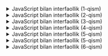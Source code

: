 <details>
<summary>JavaScript bilan interfaollik (1-qism)</summary>

#### Dars uchun qo'llanma

**JavaScript nima? (What is JavaScript? / Что такое JavaScript?)**

JavaScript veb-sahifalarga interfaollik va dinamik xatti-harakatlarni qo'shish uchun ishlatiladigan dasturlash tilidir. JavaScript yordamida siz foydalanuvchi harakatlariga javob berishingiz, ma'lumotlarni qayta ishlashingiz, veb-sahifaning mazmunini o'zgartirishingiz va boshqa ko'p narsalarni qilishingiz mumkin.

**JavaScript-ni HTML ga ulash (Linking JavaScript to HTML / Подключение JavaScript к HTML)**

JavaScript kodini HTML ga ulashning ikkita asosiy usuli mavjud:

1. **Tashqi fayl (External File / Внешний файл):** JavaScript kodini alohida `.js` fayliga yozasiz va uni `<script>` tegi yordamida HTML hujjatiga ulaysiz.

   ```html
   <script src="script.js"></script>
   ```

2. **Ichki skript (Internal Script / Внутренний скрипт):** JavaScript kodini `<script>` teglari ichida, HTML hujjatining istalgan joyiga yozishingiz mumkin.

   ```html
   <script>
       // JavaScript kodi bu yerda
   </script>
   ```

Odatda, JavaScript kodini `<body>` tegining oxirida ulash tavsiya etiladi, chunki bu sahifaning tezroq yuklanishiga yordam beradi.

**JavaScript asoslari (JavaScript Basics / Основы JavaScript)**

* **O'zgaruvchilar (Variables / Переменные):** Ma'lumotlarni saqlash uchun ishlatiladi. O'zgaruvchilarni e'lon qilish uchun `var`, `let` yoki `const` kalit so'zlaridan foydalaniladi.

   ```javascript
   let ism = "Ali";
   let yosh = 20;
   ```

* **Ma'lumotlar turlari (Data Types / Типы данных):** JavaScript da turli xil ma'lumotlar turlari mavjud, masalan:
    * `Number`: Raqamlar (masalan, `10`, `3.14`).
    * `String`: Matn (masalan, `"Salom"`, `'Dunyo'`).
    * `Boolean`: Mantiqiy qiymatlar (`true` yoki `false`).

* **Operatorlar (Operators / Операторы):** Ma'lumotlar ustida amallar bajarish uchun ishlatiladi. Ba'zi operatorlar:
    * Arifmetik operatorlar: `+`, `-`, `*`, `/`, `%`.
    * Taqqoslash operatorlari: `==`, `===`, `!=`, `>`, `<`, `>=`, `<=`.
    * Qo'shish operatori (`+`): Matnlarni birlashtirish uchun ham ishlatilishi mumkin.

* **Konsol (Console / Консоль):** Brauzerda JavaScript kodini ishga tushirish va natijalarni ko'rish uchun ishlatiladi. `console.log()` funksiyasi yordamida konsolga ma'lumotlarni chiqarish mumkin.


**Amaliy mashg'ulotlar**

Endi o'qituvchingiz bilan birgalikda quyidagi vazifalarni bajaring:

* **Vazifa 4: JavaScript faylini yarating va uni HTML ga ulang.**
    * `script.js` nomli yangi fayl yarating.
    * Ushbu faylga oddiy JavaScript kodi yozing. Masalan, `console.log("Salom, JavaScript!");`
    * HTML faylingizda `<script>` tegini ishlatib, `script.js` faylini ulang.
    * Fayllarni saqlang va brauzerda oching. Brauzerning konsolida "Salom, JavaScript!" xabarini ko'rishingiz kerak.

* **Vazifa 5: O'zgaruvchilar bilan ishlang.**
    * JavaScript faylingizda turli xil ma'lumot turlari (`Number`, `String`, `Boolean`) uchun o'zgaruvchilar yarating.
    * O'zgaruvchilarga turli xil qiymatlar bering va ularni konsolga chiqaring.
    * `typeof` operatori yordamida o'zgaruvchilarning turini aniqlang va konsolga chiqaring.

    ```javascript
    let shahar = "Samarqand";
    let aholiSoni = 546723;
    let qadimiyShahar = true;
    
    console.log(shahar);
    console.log(typeof shahar); // "string"
    console.log(aholiSoni);
    console.log(typeof aholiSoni); // "number"
    console.log(qadimiyShahar);
    console.log(typeof qadimiyShahar); // "boolean"
    ```

* **Vazifa 6: Operatorlar bilan ishlang.**
    * Foydalanuvchidan ikkita sonni so'rang.
    * Bu sonlar ustida qo'shish, ayirish, ko'paytirish va bo'lish amallarini bajaring.
    * Natijalarni konsolga chiqaring.
    * Foydalanuvchidan ismini so'rang va uni "Salom, [ism]!" shaklida konsolga chiqaring.

    ```javascript
    let son1 = prompt("Birinchi sonni kiriting:");
    let son2 = prompt("Ikkinchi sonni kiriting:");
    
    // Sonlarni raqamga o'tkazish
    son1 = Number(son1);
    son2 = Number(son2);
    
    console.log("Yig'indi: " + (son1 + son2));
    console.log("Ayirma: " + (son1 - son2));
    console.log("Ko'paytma: " + (son1 * son2));
    console.log("Bo'linma: " + (son1 / son2));
    
    let ism = prompt("Ismingizni kiriting:");
    console.log("Salom, " + ism + "!");
    ```

* **Vazifa 7: Taqqoslash operatorlari bilan ishlang.**
    * Foydalanuvchidan ikkita sonni so'rang.
    * Bu sonlarni taqqoslang (`>`, `<`, `>=`, `<=`, `==`) va natijalarni konsolga chiqaring.
    * Masalan, "Birinchi son ikkinchi sondan katta", "Ikkala son teng" kabi xabarlarni chiqaring.

    ```javascript
    let son1 = prompt("Birinchi sonni kiriting:");
    let son2 = prompt("Ikkinchi sonni kiriting:");
    
    son1 = Number(son1);
    son2 = Number(son2);
    
    if (son1 > son2) {
      console.log("Birinchi son ikkinchi sondan katta");
    } else if (son1 < son2) {
      console.log("Birinchi son ikkinchi sondan kichik");
    } else {
      console.log("Ikkala son teng");
    }
    ```

**Mustaqil mashqlar**

O'rganganlaringizni mustahkamlash uchun quyidagi vazifalarni mustaqil bajarib ko'ring:

* **1-vazifa:  "O'zgaruvchilar va ma'lumotlar turlari"**
    * Turli xil ma'lumotlar turlari (`Number`, `String`, `Boolean`) uchun o'zgaruvchilar yarating.
    * O'zgaruvchilarga turli xil qiymatlar bering va ularni konsolga chiqaring.
    * `typeof` operatori yordamida o'zgaruvchilarning turini aniqlang va konsolga chiqaring.
    * O'zgaruvchilarning qiymatlarini o'zgartirib ko'ring va natijalarni konsolga chiqaring.

    ```javascript
    let ism = "Ali";
    console.log(ism); // "Ali"
    console.log(typeof ism); // "string"
    
    ism = "Vali"; // Qiymatni o'zgartirish
    console.log(ism); // "Vali"
    ```

* **2-vazifa:  "Matematik amallar"**
    * Foydalanuvchidan uchta sonni so'rang.
    * Bu sonlarning o'rta arifmetigini hisoblang.
    * Natijani konsolga chiqaring.

    ```javascript
    let son1 = Number(prompt("Birinchi sonni kiriting:"));
    let son2 = Number(prompt("Ikkinchi sonni kiriting:"));
    let son3 = Number(prompt("Uchinchi sonni kiriting:"));
    
    let ortaArifmetik = (son1 + son2 + son3) / 3;
    console.log("O'rta arifmetik: " + ortaArifmetik);
    ```

* **3-vazifa:  "Eng katta son"**
    * Foydalanuvchidan uchta sonni so'rang.
    * Bu sonlarning eng kattasini toping va konsolga chiqaring.

    ```javascript
    let son1 = Number(prompt("Birinchi sonni kiriting:"));
    let son2 = Number(prompt("Ikkinchi sonni kiriting:"));
    let son3 = Number(prompt("Uchinchi sonni kiriting:"));
    
    let engKattaSon = son1;
    if (son2 > engKattaSon) {
      engKattaSon = son2;
    }
    if (son3 > engKattaSon) {
      engKattaSon = son3;
    }
    
    console.log("Eng katta son: " + engKattaSon);
    ```
</details>


<details>
<summary>JavaScript bilan interfaollik (2-qism)</summary>

#### Dars uchun qo'llanma

**Shartli operatorlar (Conditional Statements / Условные операторы)**

Shartli operatorlar kod bajarilishini boshqarish uchun ishlatiladi. Agar ma'lum bir shart bajarilsa, kodning bir qismi bajariladi, aks holda boshqa qismi bajariladi.

JavaScript da quyidagi shartli operatorlar mavjud:

* `if`: Agar shart bajarilsa, kod blokini bajaradi.
* `else`: Agar `if` sharti bajarilmasa, kod blokini bajaradi.
* `else if`: Agar `if` sharti bajarilmasa va boshqa bir shart bajarilsa, kod blokini bajaradi.

```javascript
if (shart) {
  // Kod bu yerda bajariladi, agar shart true bo'lsa
} else {
  // Kod bu yerda bajariladi, agar shart false bo'lsa
}
```

Masalan, quyidagi kod foydalanuvchining yoshini tekshiradi va agar u 18 dan katta bo'lsa, "Siz saylovda qatnashishingiz mumkin" xabarini konsolga chiqaradi:

```javascript
let yosh = prompt("Yoshingizni kiriting:");

if (yosh >= 18) {
  console.log("Siz saylovda qatnashishingiz mumkin");
} else {
  console.log("Siz saylovda qatnasha olmaysiz");
}
```

**Sikllar (Loops / Циклы)**

Sikllar kodning bir qismini bir necha marta takrorlash uchun ishlatiladi. JavaScript da quyidagi sikllar mavjud:

* `for`: Belgilangan marta takrorlanadigan sikl.
* `while`: Shart bajarilguncha takrorlanadigan sikl.

```javascript
for (let i = 0; i < 10; i++) {
  // Kod bu yerda 10 marta takrorlanadi
}

let i = 0;
while (i < 10) {
  // Kod bu yerda i 10 dan kichik bo'lguncha takrorlanadi
  i++;
}
```

Masalan, quyidagi kod 1 dan 10 gacha bo'lgan sonlarni konsolga chiqaradi:

```javascript
for (let i = 1; i <= 10; i++) {
  console.log(i);
}
```

**Amaliy mashg'ulotlar**

Endi o'qituvchingiz bilan birgalikda quyidagi vazifalarni bajaring:

* **Vazifa 8:  "Juft yoki toq"**
    * Foydalanuvchidan sonni so'rang.
    * `if` operatori yordamida sonning juft yoki toqligini aniqlang.
    * Natijani konsolga chiqaring.

    ```javascript
    let son = Number(prompt("Son kiriting:"));
    
    if (son % 2 == 0) {
      console.log("Son juft");
    } else {
      console.log("Son toq");
    }
    ```

* **Vazifa 9:  "Baho"**
    * Foydalanuvchidan imtihon natijasini (0 dan 100 gacha) so'rang.
    * `if`, `else if` va `else` operatorlaridan foydalanib, baho qo'ying:
        * 90 dan 100 gacha: "A'lo"
        * 80 dan 89 gacha: "Yaxshi"
        * 70 dan 79 gacha: "Qoniqarli"
        * 60 dan 69 gacha: "O'rta"
        * 60 dan past: "Yomon"
    * Bahoni konsolga chiqaring.

    ```javascript
    let natija = Number(prompt("Imtihon natijasini kiriting (0-100):"));
    
    if (natija >= 90) {
      console.log("A'lo");
    } else if (natija >= 80) {
      console.log("Yaxshi");
    } else if (natija >= 70) {
      console.log("Qoniqarli");
    } else if (natija >= 60) {
      console.log("O'rta");
    } else {
      console.log("Yomon");
    }
    ```

* **Vazifa 10:  "1 dan 10 gacha bo'lgan sonlar"**
    * `for` sikli yordamida 1 dan 10 gacha bo'lgan sonlarni konsolga chiqaring.

    ```javascript
    for (let i = 1; i <= 10; i++) {
      console.log(i);
    }
    ```


**Mustaqil mashqlar**

O'rganganlaringizni mustahkamlash uchun quyidagi vazifalarni mustaqil bajarib ko'ring:

**(O'rta darajadagi vazifalar)**

* **1-vazifa:  "Musbat yoki manfiy"**
    * Foydalanuvchidan sonni so'rang.
    * `if` operatori yordamida sonning musbat, manfiy yoki nolga teng ekanligini aniqlang.
    * Natijani konsolga chiqaring.

    ```javascript
    let son = Number(prompt("Son kiriting:"));
    
    if (son > 0) {
      console.log("Son musbat");
    } else if (son < 0) {
      console.log("Son manfiy");
    } else {
      console.log("Son nolga teng");
    }
    ```

* **2-vazifa:  "Eng katta son"**
    * Foydalanuvchidan ikkita sonni so'rang.
    * `if` operatori yordamida qaysi son kattaroq ekanligini aniqlang.
    * Natijani konsolga chiqaring.

    ```javascript
    let son1 = Number(prompt("Birinchi sonni kiriting:"));
    let son2 = Number(prompt("Ikkinchi sonni kiriting:"));
    
    if (son1 > son2) {
      console.log("Birinchi son kattaroq");
    } else if (son1 < son2) {
      console.log("Ikkinchi son kattaroq");
    } else {
      console.log("Ikkala son teng");
    }
    ```

* **3-vazifa:  "Kvadratning yuzasi"**
    * Foydalanuvchidan kvadratning tomonini so'rang.
    * Kvadratning yuzini hisoblang.
    * Natijani konsolga chiqaring.

    ```javascript
    let tomon = Number(prompt("Kvadratning tomonini kiriting:"));
    let yuza = tomon * tomon;
    console.log("Kvadratning yuzasi: " + yuza);
    ```

* **4-vazifa:  "1 dan N gacha bo'lgan sonlar yig'indisi"**
    * Foydalanuvchidan sonni so'rang (`N`).
    * `for` sikli yordamida 1 dan `N` gacha bo'lgan sonlarning yig'indisini hisoblang.
    * Natijani konsolga chiqaring.

    ```javascript
    let N = Number(prompt("Son kiriting:"));
    let yigindi = 0;
    
    for (let i = 1; i <= N; i++) {
      yigindi += i;
    }
    
    console.log("1 dan " + N + " gacha bo'lgan sonlarning yig'indisi: " + yigindi);
    ```

* **5-vazifa:  "Juft sonlar"**
    * `for` sikli yordamida 1 dan 50 gacha bo'lgan juft sonlarni konsolga chiqaring.

    ```javascript
    for (let i = 2; i <= 50; i += 2) {
      console.log(i);
    }
    ```

**(Murakkabroq vazifalar)**

* **6-vazifa:  "Yulduzcha chizish"**
    * Foydalanuvchidan sonni so'rang.
    * `for` sikli yordamida shu son qatoridan iborat yulduzcha shaklini konsolga chiqaring. Masalan, agar foydalanuvchi 5 kiritsa, quyidagi shakl chiqishi kerak:

    ```
    *
    **
    ***
    ****
    *****
    ```

    ```javascript
    let qatorlarSoni = Number(prompt("Qatorlar sonini kiriting:"));
    
    for (let i = 1; i <= qatorlarSoni; i++) {
      let yulduzchalar = "";
      for (let j = 1; j <= i; j++) {
        yulduzchalar += "*";
      }
      console.log(yulduzchalar);
    }
    ```

* **7-vazifa:  "Sonni topish"**
    * 1 dan 100 gacha tasodifiy son o'ylang.
    * `while` sikli yordamida foydalanuvchidan sonni topishni so'rang.
    * Foydalanuvchi to'g'ri topmaguncha siklni takrorlang.
    * Foydalanuvchi to'g'ri topgandan so'ng, "Tabriklaymiz, siz to'g'ri topdingiz!" xabarini va foydalanuvchi necha marta urinib ko'rganini konsolga chiqaring.

    ```javascript
    let oylanganSon = Math.floor(Math.random() * 100) + 1;
    let urinishSoni = 0;
    let topildi = false;
    
    while (!topildi) {
      let kiritilganSon = Number(prompt("1 dan 100 gacha son kiriting:"));
      urinishSoni++;
    
      if (kiritilganSon == oylanganSon) {
        topildi = true;
        console.log("Tabriklaymiz, siz to'g'ri topdingiz! Siz " + urinishSoni + " marta urinib ko'rdingiz.");
      } else if (kiritilganSon > oylanganSon) {
        console.log("Kichikroq son kiriting");
      } else {
        console.log("Kattaroq son kiriting");
      }
    }
    ```

</details>



<details>
<summary>JavaScript bilan interfaollik (3-qism)</summary>

#### Dars uchun qo'llanma

**Funksiyalar (Functions / Функции)**

Funksiyalar - bu ma'lum bir vazifani bajarish uchun mo'ljallangan qayta ishlatiladigan kod bloklari. Funksiyalar kodni tashkil qilish, takrorlanishni kamaytirish va kodni o'qishni osonlashtirish uchun ishlatiladi.

Funksiyani e'lon qilish uchun `function` kalit so'zidan foydalaniladi. Funksiya nomi, parametrlari va kod bloki ko'rsatiladi.

```javascript
function funksiyaNomi(parametr1, parametr2, ...) {
  // Kod bloki
}
```

Masalan, quyidagi funksiya ikkita sonni qabul qiladi va ularning yig'indisini qaytaradi:

```javascript
function yigindi(a, b) {
  return a + b;
}
```

Funksiyani chaqirish uchun uning nomini va qavslar ichida argumentlarni ko'rsatish kerak.

```javascript
let natija = yigindi(5, 3); // natija o'zgaruvchisi 8 ga teng bo'ladi
```

**Funksiyalarning afzalliklari:**

* **Kodni qayta ishlatish:** Bir marta yozilgan funksiyani kodning turli joylarida qayta-qayta ishlatish mumkin.
* **Kodni tashkil qilish:** Funksiyalar yordamida kodni kichikroq, boshqarish oson bo'lgan bloklarga ajratish mumkin.
* **Kodni o'qishni osonlashtirish:** Funksiyalar kodni yanada tushunarli va o'qish oson qiladi.

**Amaliy mashg'ulotlar**

Endi o'qituvchingiz bilan birgalikda quyidagi vazifalarni bajaring:

* **Vazifa 13:  "Salomlashish funksiyasi"**
    * Foydalanuvchidan ismini so'raydigan va uni "Salom, [ism]!" shaklida konsolga chiqaradigan funksiya yarating.

    ```javascript
    function salomlash(ism) {
      console.log("Salom, " + ism + "!");
    }
    
    let ism = prompt("Ismingizni kiriting:");
    salomlash(ism);
    ```

* **Vazifa 14:  "To'rtburchak yuzasi"**
    * To'rtburchakning yuzini hisoblaydigan funksiya yarating.
    * Funksiya to'rtburchakning eni va bo'yini argument sifatida qabul qilsin.
    * Funksiya yuzani qaytarsin.
    * Foydalanuvchidan to'rtburchakning eni va bo'yini so'rang va funksiya yordamida yuzani hisoblang.
    * Natijani konsolga chiqaring.

    ```javascript
    function togriTortburchakYuzasi(en, boy) {
      let yuza = en * boy;
      return yuza;
    }
    
    let en = Number(prompt("To'rtburchakning enini kiriting:"));
    let boy = Number(prompt("To'rtburchakning bo'yini kiriting:"));
    
    let yuza = togriTortburchakYuzasi(en, boy);
    console.log("To'rtburchakning yuzasi: " + yuza);
    ```

* **Vazifa 15:  "Sonlarni solishtirish"**
    * Ikkita sonni qabul qiladigan va ularning qaysi biri kattaroq ekanligini aniqlaydigan funksiya yarating.
    * Agar sonlar teng bo'lsa, "Sonlar teng" degan xabarni qaytaring.

    ```javascript
    function kattasiniTop(son1, son2) {
      if (son1 > son2) {
        return son1 + " kattaroq";
      } else if (son2 > son1) {
        return son2 + " kattaroq";
      } else {
        return "Sonlar teng";
      }
    }
    
    let son1 = Number(prompt("Birinchi sonni kiriting:"));
    let son2 = Number(prompt("Ikkinchi sonni kiriting:"));
    
    let natija = kattasiniTop(son1, son2);
    console.log(natija);
    ```

**Mustaqil mashqlar**

O'rganganlaringizni mustahkamlash uchun quyidagi vazifalarni mustaqil bajarib ko'ring:

**(O'rta darajadagi vazifalar)**

* **1-vazifa:  "To'liq ism"**
    * Ism va familiyani qabul qilib, to'liq ismni qaytaradigan funksiya yarating.

    ```javascript
    function toliqIsm(ism, familiya) {
      return ism + " " + familiya;
    }
    ```

* **2-vazifa:  "Sonlar o'rtacha qiymati"**
    * Ikkita sonni qabul qilib, ularning o'rtacha qiymatini qaytaradigan funksiya yarating.

    ```javascript
    function ortachaQiymat(son1, son2) {
      return (son1 + son2) / 2;
    }
    ```

* **3-vazifa:  "Matn uzunligi"**
    * Matnni qabul qilib, uning uzunligini qaytaradigan funksiya yarating.

    ```javascript
    function matnUzunligi(matn) {
      return matn.length;
    }
    ```

**(Murakkabroq vazifalar)**

* **4-vazifa:  "Tub son"**
    * Sonni qabul qilib, uning tub son yoki yo'qligini aniqlaydigan funksiya yarating.
    * Tub son - bu faqat 1 ga va o'ziga bo'linadigan natural son.

    ```javascript
    function tubSonmi(son) {
      if (son <= 1) {
        return false;
      }
      for (let i = 2; i <= Math.sqrt(son); i++) {
        if (son % i == 0) {
          return false;
        }
      }
      return true;
    }
    ```

* **5-vazifa:  "Teskari son"**
    * Sonni qabul qilib, uni teskari tartibda qaytaradigan funksiya yarating.
    * Masalan, agar 123 soni kiritilsa, funksiya 321 ni qaytarishi kerak.

    ```javascript
    function teskariSon(son) {
      let teskari = 0;
      while (son > 0) {
        teskari = (teskari * 10) + (son % 10);
        son = Math.floor(son / 10);
      }
      return teskari;
    }
    ```

* **6-vazifa:  "So'zlarni sanash"**
    * Matnni qabul qilib, undagi so'zlar sonini qaytaradigan funksiya yarating.

    ```javascript
    function sozlarniSanash(matn) {
      let sozlar = matn.split(" ");
      return sozlar.length;
    }
    ```
</details>


<details>
<summary>JavaScript bilan interfaollik (4-qism)</summary>

#### Dars uchun qo'llanma

**DOM (Document Object Model / Объектная модель документа)**

DOM (Document Object Model / Объектная модель документа) - bu HTML hujjatining ob'ektga yo'naltirilgan modeli. DOM veb-sahifani daraxt shaklida tasvirlaydi, bu yerda har bir tugun (node / узел) HTML elementini, atributini yoki matnini ifodalaydi.

JavaScript DOM yordamida veb-sahifani dinamik ravishda o'zgartirish, elementlarni qo'shish, o'chirish yoki o'zgartirish, atributlarni o'rnatish, foydalanuvchi hodisalariga javob berish va boshqa ko'p narsalarni qilish imkonini beradi.

**DOM elementlarini tanlash (Selecting DOM Elements / Выбор элементов DOM)**

DOM elementlarini tanlash uchun quyidagi usullardan foydalanish mumkin:

* `getElementById()`: ID atributi bo'yicha elementni tanlaydi.
* `getElementsByTagName()`: Teg nomi bo'yicha elementlarni tanlaydi.
* `getElementsByClassName()`: Klass nomi bo'yicha elementlarni tanlaydi.
* `querySelector()`: CSS selektori yordamida birinchi elementni tanlaydi.
* `querySelectorAll()`: CSS selektori yordamida barcha elementlarni tanlaydi.

**DOM elementlarini o'zgartirish (Modifying DOM Elements / Изменение элементов DOM)**

DOM elementlarini o'zgartirish uchun quyidagi xossalar va metodlardan foydalanish mumkin:

* `innerHTML`: Elementning HTML mazmunini o'rnatadi yoki oladi.
* `textContent`: Elementning matn mazmunini o'rnatadi yoki oladi.
* `style`: Elementning CSS stillarini o'rnatadi.
* `setAttribute()`: Elementning atributini o'rnatadi.
* `getAttribute()`: Elementning atributini oladi.
* `appendChild()`: Elementga yangi bola elementini qo'shadi.
* `removeChild()`: Elementdan bola elementini o'chiradi.

**Amaliy mashg'ulotlar**

Endi o'qituvchingiz bilan birgalikda quyidagi vazifalarni bajaring:

* **Vazifa 16:  Elementni ID bo'yicha tanlang va uning mazmunini o'zgartiring.**
    * HTML faylingizda ID atributiga ega bo'lgan element yarating (masalan, `<p id="my-paragraph">`).
    * JavaScript faylingizda `getElementById()` metodi yordamida bu elementni tanlang.
    * `innerHTML` xossasi yordamida elementning mazmunini o'zgartiring.

    ```javascript
    let element = document.getElementById("my-paragraph");
    element.innerHTML = "Yangi matn";
    ```

* **Vazifa 17:  Elementlarni teg nomi bo'yicha tanlang va ularning stillarini o'zgartiring.**
    * HTML faylingizda bir nechta bir xil tegga ega bo'lgan elementlar yarating (masalan, bir nechta `<p>` teglari).
    * JavaScript faylingizda `getElementsByTagName()` metodi yordamida bu elementlarni tanlang.
    * Sikl yordamida har bir elementning stilini o'zgartiring (masalan, rangini yoki shriftini).

    ```javascript
    let paragraphs = document.getElementsByTagName("p");
    
    for (let i = 0; i < paragraphs.length; i++) {
      paragraphs[i].style.color = "red";
    }
    ```

* **Vazifa 18:  Elementga yangi atribut qo'shing.**
    * HTML faylingizda biror element yarating.
    * JavaScript faylingizda `setAttribute()` metodi yordamida bu elementga yangi atribut qo'shing (masalan, `title` atributi).

    ```javascript
    let link = document.querySelector("a");
    link.setAttribute("title", "Bu havola");
    ```

**Mustaqil mashqlar**

O'rganganlaringizni mustahkamlash uchun quyidagi vazifalarni mustaqil bajarib ko'ring:

* **1-vazifa:  "Rasmni o'zgartirish"**
    * HTML faylingizda rasm (`<img>`) qo'shing.
    * JavaScript faylingizda tugma (`<button>`) yarating.
    * Tugma bosilganda, rasmning `src` atributi o'zgarsin va boshqa rasm ko'rsatilsin.

    ```javascript
    let rasm = document.querySelector("img");
    let tugma = document.querySelector("button");
    
    tugma.onclick = function() {
      rasm.src = "yangi-rasm.jpg";
    }
    ```

* **2-vazifa:  "Ro'yxatga element qo'shish"**
    * HTML faylingizda ro'yxat (`<ul>` yoki `<ol>`) yarating.
    * JavaScript faylingizda tugma (`<button>`) yarating.
    * Tugma bosilganda, ro'yxatga yangi element (`<li>`) qo'shilsin.

    ```javascript
    let ro'yxat = document.querySelector("ul");
    let tugma = document.querySelector("button");
    
    tugma.onclick = function() {
      let yangiElement = document.createElement("li");
      yangiElement.textContent = "Yangi element";
      ro'yxat.appendChild(yangiElement);
    }
    ```

* **3-vazifa:  "Matnni yashirish va ko'rsatish"**
    * HTML faylingizda matn (`<p>`) va tugma (`<button>`) yarating.
    * JavaScript faylingizda tugma bosilganda matnni yashiradigan va ko'rsatadigan kod yozing.
    * Matnni yashirish uchun `style.display = "none";` xossasidan, ko'rsatish uchun esa `style.display = "block";` xossasidan foydalaning.

    ```javascript
    let matn = document.querySelector("p");
    let tugma = document.querySelector("button");
    
    tugma.onclick = function() {
      if (matn.style.display == "none") {
        matn.style.display = "block";
      } else {
        matn.style.display = "none";
      }
    }
    ```
</details>


<details>
<summary>JavaScript bilan interfaollik (5-qism)</summary>

#### Dars uchun qo'llanma

**Hodisalar (Events / События)**

Hodisalar (events / события) - bu veb-sahifada yoki brauzerda sodir bo'ladigan harakatlar. Masalan, foydalanuvchi tugmani bosganda, sichqonchani harakatlantirganda, klaviaturada tugmani bosganda yoki sahifa yuklanganda hodisalar sodir bo'ladi.

JavaScript yordamida siz ushbu hodisalarga javob berishingiz va kodni bajarishingiz mumkin. Buning uchun **hodisalarni qayta ishlash** (event handling / обработка событий) dan foydalaniladi.

**Hodisalarni qayta ishlash (Event Handling / Обработка событий)**

Hodisalarni qayta ishlash uchun siz HTML elementlariga **hodisalarni tinglovchilar** (event listeners / обработчики событий) ni biriktirishingiz mumkin. Hodisa tinglovchisi - bu hodisa sodir bo'lganda bajariladigan funksiya.

Hodisa tinglovchisini biriktirishning ikkita asosiy usuli mavjud:

1. **HTML atributlari:** Hodisa nomini atribut sifatida HTML tegiga qo'shish va atribut qiymatiga JavaScript kodini yozish.

   ```html
   <button onclick="alert('Tugma bosildi!')">Bosish</button>
   ```

2. **`addEventListener()` metodi:** JavaScript da `addEventListener()` metodi yordamida hodisa tinglovchisini biriktirish.

   ```javascript
   let tugma = document.querySelector("button");

   tugma.addEventListener("click", function() {
     alert("Tugma bosildi!");
   });
   ```

`addEventListener()` metodi ikkita argument qabul qiladi:

* Hodisa nomi (masalan, `click`, `mouseover`, `keydown`).
* Hodisa sodir bo'lganda bajariladigan funksiya.

**Ba'zi umumiy hodisalar:**

* `click`: Element bosilganda sodir bo'ladi.
* `mouseover`: Sichqoncha elementi ustiga qo'yilganda sodir bo'ladi.
* `mouseout`: Sichqoncha elementdan olib tashlanganda sodir bo'ladi.
* `keydown`: Klaviaturada tugma bosilganda sodir bo'ladi.
* `keyup`: Klaviaturada tugma qo'yib yuborilganda sodir bo'ladi.
* `load`: Sahifa to'liq yuklanganda sodir bo'ladi.

**Amaliy mashg'ulotlar**

Endi o'qituvchingiz bilan birgalikda quyidagi vazifalarni bajaring:

* **Vazifa 19:  "Tugmani bosing"**
    * HTML faylingizda tugma (`<button>`) yarating.
    * JavaScript faylingizda `addEventListener()` metodi yordamida tugmaga `click` hodisasi tinglovchisini biriktiring.
    * Tugma bosilganda, konsolga "Tugma bosildi!" xabarini chiqaring.

    ```javascript
    let tugma = document.querySelector("button");
    
    tugma.addEventListener("click", function() {
      console.log("Tugma bosildi!");
    });
    ```

* **Vazifa 20:  "Rangni o'zgartirish"**
    * HTML faylingizda `<div>` elementi yarating.
    * JavaScript faylingizda `addEventListener()` metodi yordamida `<div>` elementiga `mouseover` va `mouseout` hodisalari tinglovchilarini biriktiring.
    * Sichqoncha elementi ustiga qo'yilganda, uning fon rangini qizilga o'zgartiring.
    * Sichqoncha elementdan olib tashlanganda, uning fon rangini asl holatiga qaytaring.

    ```javascript
    let div = document.querySelector("div");
    
    div.addEventListener("mouseover", function() {
      this.style.backgroundColor = "red";
    });
    
    div.addEventListener("mouseout", function() {
      this.style.backgroundColor = ""; // Asl rangga qaytarish
    });
    ```

* **Vazifa 21:  "Matnni yozish"**
    * HTML faylingizda matn maydoni (`<input type="text">`) yarating.
    * JavaScript faylingizda `addEventListener()` metodi yordamida matn maydoniga `keyup` hodisasi tinglovchisini biriktiring.
    * Foydalanuvchi matn maydoniga biror narsa yozganda, yozilgan matnni konsolga chiqaring.

    ```javascript
    let matnMaydoni = document.querySelector("input");
    
    matnMaydoni.addEventListener("keyup", function() {
      console.log(this.value);
    });
    ```

**Mustaqil mashqlar**

O'rganganlaringizni mustahkamlash uchun quyidagi vazifalarni mustaqil bajarib ko'ring:

**(O'rta darajadagi vazifalar)**

* **1-vazifa:  "Tugmani sanash"**
    * HTML faylingizda tugma (`<button>`) va sonni ko'rsatadigan element (`<p>`) yarating.
    * JavaScript faylingizda o'zgaruvchi yarating va unga 0 qiymatini bering.
    * `addEventListener()` metodi yordamida tugmaga `click` hodisasi tinglovchisini biriktiring.
    * Tugma bosilganda, o'zgaruvchining qiymatini 1 ga oshiring va yangi qiymatni `<p>` elementida ko'rsating.

    ```javascript
    // HTML
    <button id="myButton">Bosish</button>
    <p id="counter">0</p>

    // JavaScript
    let counter = 0;
    let counterElement = document.getElementById("counter");
    let button = document.getElementById("myButton");

    button.addEventListener("click", function() {
      counter++;
      counterElement.textContent = counter;
    });
    ```

* **2-vazifa:  "Rasmni almashtirish"**
    * HTML faylingizda ikkita rasm (`<img>`) qo'shing, lekin faqat bittasini ko'rsating.
    * JavaScript faylingizda tugma (`<button>`) yarating.
    * Tugma bosilganda, ko'rinib turgan rasmni yashiring va ikkinchi rasmni ko'rsating.

    ```javascript
    // HTML (faqat bitta rasm ko'rinadi)
    <img id="rasm1" src="rasm1.jpg" alt="Rasm 1">
    <img id="rasm2" src="rasm2.jpg" alt="Rasm 2" style="display: none;">
    <button id="almashtirishTugmasi">Almashtirish</button>

    // JavaScript
    let rasm1 = document.getElementById("rasm1");
    let rasm2 = document.getElementById("rasm2");
    let tugma = document.getElementById("almashtirishTugmasi");

    tugma.addEventListener("click", function() {
      if (rasm1.style.display == "none") {
        rasm1.style.display = "block";
        rasm2.style.display = "none";
      } else {
        rasm1.style.display = "none";
        rasm2.style.display = "block";
      }
    });
    ```

* **3-vazifa:  "Matnni o'zgartirish"**
    * HTML faylingizda matn (`<p>`) va tugma (`<button>`) yarating.
    * JavaScript faylingizda tugma bosilganda matnni o'zgartiradigan kod yozing.
    * Masalan, "Salom, Dunyo!" matnini "Xayr, Dunyo!" ga o'zgartiring.

    ```javascript
    // HTML
    <p id="myText">Salom, Dunyo!</p>
    <button id="changeTextButton">O'zgartirish</button>

    // JavaScript
    let matn = document.getElementById("myText");
    let tugma = document.getElementById("changeTextButton");

    tugma.addEventListener("click", function() {
      matn.textContent = "Xayr, Dunyo!";
    });
    ```

**(Murakkabroq vazifalar)**

* **4-vazifa:  "Sichqoncha koordinatalari"**
    * HTML faylingizda `<div>` elementi yarating.
    * JavaScript faylingizda `addEventListener()` metodi yordamida `<div>` elementiga `mousemove` hodisasi tinglovchisini biriktiring.
    * Sichqoncha elementi ustida harakatlanganda, sichqonchaning koordinatalarini (x va y) konsolga chiqaring.
    * Qo'shimcha: Sichqonchaning koordinatalarini `<div>` elementi ichida ham ko'rsating.

    ```javascript
    // HTML
    <div id="myDiv" style="width: 300px; height: 200px; border: 1px solid black;"></div>

    // JavaScript
    let div = document.getElementById("myDiv");

    div.addEventListener("mousemove", function(event) {
      console.log("x: " + event.clientX + ", y: " + event.clientY);
      this.textContent = "x: " + event.clientX + ", y: " + event.clientY;
    });
    ```

* **5-vazifa:  "Tugma bilan hisoblagich"**
    * HTML faylingizda ikkita tugma ("+" va "-") va sonni ko'rsatadigan element (`<p>`) yarating.
    * JavaScript faylingizda o'zgaruvchi yarating va unga 0 qiymatini bering.
    * `addEventListener()` metodi yordamida tugmalarga `click` hodisasi tinglovchilarini biriktiring.
    * "+" tugmasi bosilganda, o'zgaruvchining qiymatini 1 ga oshiring.
    * "-" tugmasi bosilganda, o'zgaruvchining qiymatini 1 ga kamaytiring.
    * O'zgaruvchining yangi qiymatini `<p>` elementida ko'rsating.

    ```javascript
    // HTML
    <button id="plusButton">+</button>
    <p id="counter">0</p>
    <button id="minusButton">-</button>

    // JavaScript
    let counter = 0;
    let counterElement = document.getElementById("counter");
    let plusButton = document.getElementById("plusButton");
    let minusButton = document.getElementById("minusButton");

    plusButton.addEventListener("click", function() {
      counter++;
      counterElement.textContent = counter;
    });

    minusButton.addEventListener("click", function() {
      counter--;
      counterElement.textContent = counter;
    });
    ```

* **6-vazifa:  "Klaviatura hodisalari"**
    * HTML faylingizda matn maydoni (`<input type="text">`) yarating.
    * JavaScript faylingizda `addEventListener()` metodi yordamida matn maydoniga `keydown`, `keyup` va `keypress` hodisalari tinglovchilarini biriktiring.
    * Har bir hodisa sodir bo'lganda, konsolga quyidagi ma'lumotlarni chiqaring:
        * Hodisa nomi (masalan, "keydown").
        * Bosigan tugmaning kodi (`event.code`).
        * Bosigan tugmaning nomi (`event.key`).

    ```javascript
    // HTML
    <input type="text" id="myInput">

    // JavaScript
    let input = document.getElementById("myInput");

    input.addEventListener("keydown", function(event) {
      console.log("Hodisa: " + event.type);
      console.log("Tugma kodi: " + event.code);
      console.log("Tugma nomi: " + event.key);
    });

    // keyup va keypress uchun ham xuddi shunday kod yozing
    ```

</details>

<details>
<summary>JavaScript bilan interfaollik (5-qism)</summary>
#### Dars uchun qo'llanma

**Massivlar (Arrays / Массивы)**

Massivlar (arrays / массивы) - bu bir nechta qiymatlarni saqlash uchun ishlatiladigan maxsus ma'lumotlar tuzilmasi. Massivlar elementlarning tartiblangan to'plami bo'lib, har bir element indeks (index / индекс) yordamida aniqlanadi. Indekslar 0 dan boshlanadi.

Massivlarni yaratish uchun kvadrat qavslar (`[]`) ishlatiladi. Elementlar vergul (`,`) bilan ajratiladi.

```javascript
let mevalar = ["olma", "banan", "anor"];
let sonlar = [1, 2, 3, 4, 5];
let aralash = [1, "salom", true, null];
```

**Massiv elementlariga kirish (Accessing Array Elements / Доступ к элементам массива)**

Massiv elementlariga kirish uchun indeksdan foydalaniladi.

```javascript
console.log(mevalar[0]); // "olma" ni konsolga chiqaradi
console.log(sonlar[2]); // 3 ni konsolga chiqaradi
```

**Massivlar bilan ishlash (Working with Arrays / Работа с массивами)**

JavaScript da massivlar bilan ishlash uchun ko'plab metodlar mavjud. Ba'zi foydali metodlar:

* `push()`: Massiv oxiriga yangi element qo'shadi.
* `pop()`: Massiv oxiridan elementni o'chiradi.
* `shift()`: Massiv boshidan elementni o'chiradi.
* `unshift()`: Massiv boshiga yangi element qo'shadi.
* `length`: Massiv uzunligini (elementlar sonini) qaytaradi.
* `indexOf()`: Elementning massivda birinchi uchragan indeksini qaytaradi.
* `slice()`: Massivning bir qismini yangi massiv sifatida qaytaradi.
* `splice()`: Massivdan elementlarni qo'shadi yoki o'chiradi.
* `forEach()`: Massivning har bir elementi uchun funksiyani bajaradi.

**Amaliy mashg'ulotlar**

Endi o'qituvchingiz bilan birgalikda quyidagi vazifalarni bajaring:

* **Vazifa 19:  Massiv yarating va elementlarini konsolga chiqaring.**
    * Sevimli ranglaringiz ro'yxatini saqlaydigan massiv yarating.
    * Massivning har bir elementini konsolga chiqaring.

    ```javascript
    let ranglar = ["qizil", "yashil", "ko'k"];
    
    for (let i = 0; i < ranglar.length; i++) {
      console.log(ranglar[i]);
    }
    ```

* **Vazifa 20:  Massivga elementlar qo'shing va o'chiring.**
    * Sonlarni saqlaydigan massiv yarating.
    * `push()` metodi yordamida massiv oxiriga yangi son qo'shing.
    * `unshift()` metodi yordamida massiv boshiga yangi son qo'shing.
    * `pop()` metodi yordamida massiv oxiridan sonni o'chiring.
    * `shift()` metodi yordamida massiv boshidan sonni o'chiring.
    * Har bir o'zgarishdan keyin massivni konsolga chiqaring.

    ```javascript
    let sonlar = [1, 2, 3];
    
    sonlar.push(4); // [1, 2, 3, 4]
    console.log(sonlar);
    
    sonlar.unshift(0); // [0, 1, 2, 3, 4]
    console.log(sonlar);
    
    sonlar.pop(); // [0, 1, 2, 3]
    console.log(sonlar);
    
    sonlar.shift(); // [1, 2, 3]
    console.log(sonlar);
    ```

* **Vazifa 21:  Massiv elementlarini toping.**
    * Ismlarni saqlaydigan massiv yarating.
    * `indexOf()` metodi yordamida ma'lum bir ismning massivda bor-yo'qligini tekshiring.
    * Agar ism massivda bo'lsa, uning indeksini konsolga chiqaring.
    * Agar ism massivda bo'lmasa, "-1" ni konsolga chiqaring.

    ```javascript
    let ismlar = ["Ali", "Vali", "Olim"];
    
    let index = ismlar.indexOf("Vali");
    console.log(index); // 1
    
    index = ismlar.indexOf("Hasan");
    console.log(index); // -1
    ```

**Mustaqil mashqlar**

O'rganganlaringizni mustahkamlash uchun quyidagi vazifalarni mustaqil bajarib ko'ring:

**(O'rta darajadagi vazifalar)**

* **1-vazifa:  "Eng katta son"**
    * Sonlar massivini yarating.
    * Massivdagi eng katta sonni toping va konsolga chiqaring.

    ```javascript
    let sonlar = [5, 12, 3, 8, 1];
    let engKatta = sonlar[0];
    
    for (let i = 1; i < sonlar.length; i++) {
      if (sonlar[i] > engKatta) {
        engKatta = sonlar[i];
      }
    }
    
    console.log("Eng katta son: " + engKatta); // 12
    ```

* **2-vazifa:  "O'rtacha qiymat"**
    * Sonlar massivini yarating.
    * Massivdagi sonlarning o'rtacha qiymatini hisoblang va konsolga chiqaring.

    ```javascript
    let sonlar = [10, 20, 30, 40, 50];
    let yigindi = 0;
    
    for (let i = 0; i < sonlar.length; i++) {
      yigindi += sonlar[i];
    }
    
    let ortacha = yigindi / sonlar.length;
    console.log("O'rtacha qiymat: " + ortacha); // 30
    ```

* **3-vazifa:  "Teskari massiv"**
    * Matnlar massivini yarating.
    * Massivni teskari tartibda konsolga chiqaring.

    ```javascript
    let sozlar = ["salom", "dunyo", "qalesan"];
    
    for (let i = sozlar.length - 1; i >= 0; i--) {
      console.log(sozlar[i]);
    }
    ```

**(Murakkabroq vazifalar)**

* **4-vazifa:  "Takrorlanishlarni olib tashlash"**
    * Massivda takrorlanadigan elementlarni olib tashlang.
    * Masalan, `[1, 2, 2, 3, 4, 4, 5]` massivini `[1, 2, 3, 4, 5]` ga o'zgartiring.

    ```javascript
    let sonlar = [1, 2, 2, 3, 4, 4, 5];
    let yangiSonlar = [];
    
    for (let i = 0; i < sonlar.length; i++) {
      if (yangiSonlar.indexOf(sonlar[i]) == -1) {
        yangiSonlar.push(sonlar[i]);
      }
    }
    
    console.log(yangiSonlar); // [1, 2, 3, 4, 5]
    ```

* **5-vazifa:  "Massivni saralash"**
    * Sonlar massivini o'sish tartibida saralang.

    ```javascript
    let sonlar = [5, 2, 8, 1, 9];
    
    for (let i = 0; i < sonlar.length - 1; i++) {
      for (let j = i + 1; j < sonlar.length; j++) {
        if (sonlar[i] > sonlar[j]) {
          let temp = sonlar[i];
          sonlar[i] = sonlar[j];
          sonlar[j] = temp;
        }
      }
    }
    
    console.log(sonlar); // [1, 2, 5, 8, 9]
    ```

* **6-vazifa:  "Ikki o'lchamli massiv"**
    * Ikki o'lchamli massiv yarating (massivlar massivi).
    * Massiv elementlarini konsolga chiqaring.

    ```javascript
    let massiv = [
      [1, 2, 3],
      [4, 5, 6],
      [7, 8, 9]
    ];
    
    for (let i = 0; i < massiv.length; i++) {
      for (let j = 0; j < massiv[i].length; j++) {
        console.log(massiv[i][j]);
      }
    }
    ```

</details>



<details>
<summary>JavaScript bilan interfaollik (6-qism)</summary>

#### Dars uchun qo'llanma

**Obyektlar (Objects / Объекты)**

Obyektlar (objects / объекты) - bu JavaScript-da murakkab ma'lumotlar tuzilmasi. Ular xossalar (properties / свойства) va metodlar (methods / методы) dan iborat. Xossalar obyektning xususiyatlarini saqlaydi, metodlar esa obyekt ustida amallar bajarish uchun ishlatiladi.

Obyektlarni yaratish uchun jingalak qavslar (`{}`) ishlatiladi. Xossalar va metodlar vergul (`,`) bilan ajratiladi.

```javascript
let talaba = {
  ism: "Ali",
  familiya: "Valiyev",
  yosh: 20,
  salomlash: function() {
    console.log("Salom, mening ismim " + this.ism + "!");
  }
};
```

Bu misolda `talaba` obyekti `ism`, `familiya` va `yosh` xossalariga, shuningdek, `salomlash` metodiga ega.

**Obyekt xossalariga kirish (Accessing Object Properties / Доступ к свойствам объекта)**

Obyekt xossalariga kirish uchun nuqta (`.`) yoki kvadrat qavslar (`[]`) ishlatiladi.

```javascript
console.log(talaba.ism); // "Ali" ni konsolga chiqaradi
console.log(talaba["familiya"]); // "Valiyev" ni konsolga chiqaradi
```

**Obyekt metodlarini chaqirish (Calling Object Methods / Вызов методов объекта)**

Obyekt metodlarini chaqirish uchun nuqta (`.`) va qavslar (`()`) ishlatiladi.

```javascript
talaba.salomlash(); // "Salom, mening ismim Ali!" ni konsolga chiqaradi
```

**`this` kalit so'zi**

`this` kalit so'zi obyektning o'ziga ishora qiladi. Obyekt metodi ichida `this` yordamida obyektning xossalariga va boshqa metodlariga kirish mumkin.

**Amaliy mashg'ulotlar**

Endi o'qituvchingiz bilan birgalikda quyidagi vazifalarni bajaring:

* **Vazifa 22:  Obyekt yarating va uning xossalarini konsolga chiqaring.**
    * O'zingiz haqingizdagi ma'lumotlarni saqlaydigan obyekt yarating (ism, familiya, yosh, sevimli rang va hokazo).
    * Obyektning barcha xossalarini konsolga chiqaring.

    ```javascript
    let shaxs = {
      ism: "Nodira",
      familiya: "Siddiqova",
      yosh: 18,
      sevimliRang: "ko'k"
    };
    
    console.log(shaxs.ism);
    console.log(shaxs.familiya);
    console.log(shaxs.yosh);
    console.log(shaxs.sevimliRang);
    ```

* **Vazifa 23:  Obyektga metod qo'shing.**
    * Yuqorida yaratgan obyektga `toliqIsm()` nomli metod qo'shing.
    * Bu metod shaxsning to'liq ismini (ism va familiya) qaytarsin.
    * Metodni chaqirib, natijani konsolga chiqaring.

    ```javascript
    shaxs.toliqIsm = function() {
      return this.ism + " " + this.familiya;
    };
    
    console.log(shaxs.toliqIsm());
    ```

* **Vazifa 24:  Obyektlar massivi**
    * Talabalar haqidagi ma'lumotlarni saqlaydigan obyektlar massivini yarating.
    * Har bir obyektda talabaning ismi, familiyasi va yoshi bo'lsin.
    * Massivning har bir elementi (obyekti) uchun talabaning to'liq ismini va yoshini konsolga chiqaring.

    ```javascript
    let talabalar = [
      { ism: "Ali", familiya: "Valiyev", yosh: 20 },
      { ism: "Vali", familiya: "Aliyev", yosh: 21 },
      { ism: "Olim", familiya: "Hakimov", yosh: 19 }
    ];
    
    for (let i = 0; i < talabalar.length; i++) {
      let talaba = talabalar[i];
      console.log(talaba.ism + " " + talaba.familiya + ", " + talaba.yosh + " yoshda");
    }
    ```

**Mustaqil mashqlar**

O'rganganlaringizni mustahkamlash uchun quyidagi vazifalarni mustaqil bajarib ko'ring:

**(O'rta darajadagi vazifalar)**

* **1-vazifa:  "Kitob obyekti"**
    * Kitob haqidagi ma'lumotlarni saqlaydigan obyekt yarating (nomi, muallifi, nashr yili, janri).
    * Obyektning barcha xossalarini konsolga chiqaring.

    ```javascript
    let kitob = {
      nomi: "O'tkan kunlar",
      muallifi: "Abdulla Qodiriy",
      nashrYili: 1926,
      janri: "roman"
    };
    
    console.log(kitob);
    ```

* **2-vazifa:  "Hayvon obyekti"**
    * Hayvon haqidagi ma'lumotlarni saqlaydigan obyekt yarating (turi, nomi, yoshi, rangi).
    * Obyektga `ovozChiqar()` nomli metod qo'shing.
    * Bu metod hayvonning ovozini konsolga chiqarsin (masalan, "miyov" yoki "vov").

    ```javascript
    let mushuk = {
      turi: "mushuk",
      nomi: "Barsik",
      yoshi: 3,
      rangi: "oq",
      ovozChiqar: function() {
        console.log("Miyov!");
      }
    };
    
    mushuk.ovozChiqar();
    ```

**(Murakkabroq vazifalar)**

* **3-vazifa:  "Talabalar ro'yxati"**
    * Talabalar haqidagi ma'lumotlarni saqlaydigan obyektlar massivini yarating.
    * Har bir obyektda talabaning ismi, familiyasi, yoshi va baholari massivi bo'lsin.
    * Har bir talaba uchun uning o'rtacha bahosini hisoblang va konsolga chiqaring.

    ```javascript
    let talabalar = [
      { ism: "Ali", familiya: "Valiyev", yosh: 20, baholar: [4, 5, 3, 5] },
      { ism: "Vali", familiya: "Aliyev", yosh: 21, baholar: [5, 5, 4, 5] },
      { ism: "Olim", familiya: "Hakimov", yosh: 19, baholar: [3, 4, 4, 3] }
    ];
    
    for (let i = 0; i < talabalar.length; i++) {
      let talaba = talabalar[i];
      let yigindi = 0;
      for (let j = 0; j < talaba.baholar.length; j++) {
        yigindi += talaba.baholar[j];
      }
      let ortachaBaho = yigindi / talaba.baholar.length;
      console.log(talaba.ism + " " + talaba.familiya + "ning o'rtacha bahosi: " + ortachaBaho);
    }
    ```

* **4-vazifa:  "Mahsulotlar katalogi"**
    * Mahsulotlar haqidagi ma'lumotlarni saqlaydigan obyektlar massivini yarating.
    * Har bir obyektda mahsulotning nomi, narxi, tavsifi va rasmi bo'lsin.
    * Ushbu ma'lumotlarni HTML da jadval ko'rinishida chiqaring.
    * JavaScript yordamida mahsulotlarni narx bo'yicha saralang.

    ```javascript
    let mahsulotlar = [
      { nom: "Olma", narx: 1000, tavsif: "Qizil olma", rasm: "olma.jpg" },
      { nom: "Banan", narx: 1500, tavsif: "Sariq banan", rasm: "banan.jpg" },
      { nom: "Anor", narx: 2000, tavsif: "Shirin anor", rasm: "anor.jpg" }
    ];
    
    // Mahsulotlarni narx bo'yicha saralash
    mahsulotlar.sort(function(a, b) {
      return a.narx - b.narx;
    });
    
    // Jadvalni yaratish (HTML)
    let jadval = "<table>";
    jadval += "<tr><th>Nom</th><th>Narx</th><th>Tavsif</th><th>Rasm</th></tr>";
    for (let i = 0; i < mahsulotlar.length; i++) {
      let mahsulot = mahsulotlar[i];
      jadval += "<tr>";
      jadval += "<td>" + mahsulot.nom + "</td>";
      jadval += "<td>" + mahsulot.narx + "</td>";
      jadval += "<td>" + mahsulot.tavsif + "</td>";
      jadval += "<td><img src='" + mahsulot.rasm + "' alt='" + mahsulot.nom + "'></td>";
      jadval += "</tr>";
    }
    jadval += "</table>";
    
    // Jadvalni HTML ga qo'shish
    document.body.innerHTML = jadval;
    ```

</details>